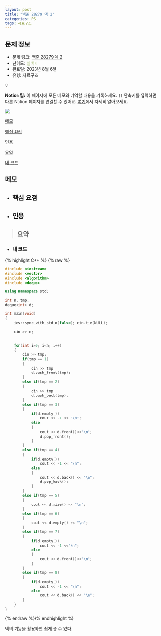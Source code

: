 ```yaml
---
layout: post
title: "백준 28279 덱 2"
categories: PS
tags: 자료구조
---
```


## 문제 정보
- 문제 링크: [백준 28279 덱 2](https://www.acmicpc.net/problem/28279)
- 난이도: <span style="color:#B5C78A">실버4</span>
- 완료일: 2023년 8월 6일
- 유형: 자료구조

💡

**Notion 팁:** 이 페이지에 모든 메모와 기억할 내용을 기록하세요. `[[` 단축키를 입력하면 다른 Notion 페이지를 연결할 수 있어요. [여기](<https://www.notion.so/ko-kr/help/create-links-and-backlinks>)에서 자세히 알아보세요. 

[![](https://www.notion.so)](<https://www.notion.so>)

[메모](<#bbd2b6c2-dfcd-4f6a-834f-7fe4f3ebd0f3>)

[핵심 요점](<#4863347e-482c-40ab-b7bb-f26d66176232>)

[인용](<#82867e06-612d-4646-b89b-1d66b789c329>)

[요약](<#6072897c-3e8f-4d27-9649-3dacdb201e38>)

[내 코드](<#39c90f52-58db-4cb7-9e14-4841e02d3585>)

## 메모

  * ## 핵심 요점

  * ## 인용

> ## 요약

  * ### 내 코드

{% highlight C++ %} {% raw %}
```C++
#include <iostream>
#include <vector>
#include <algorithm>
#include <deque>

using namespace std;

int n, tmp;
deque<int> d;

int main(void)
{
	ios::sync_with_stdio(false); cin.tie(NULL);
	
	cin >> n;
	
	
	for(int i=0; i<n; i++)
	{
		cin >> tmp;
		if(tmp == 1)
		{
			cin >> tmp;
			d.push_front(tmp);
		}
		else if(tmp == 2)
		{
			cin >> tmp;
			d.push_back(tmp);
		}
		else if(tmp == 3)
		{
			if(d.empty())
				cout << -1 << "\n";
			else
			{
				cout << d.front()<<"\n";
				d.pop_front();
			}
		}
		else if(tmp == 4)
		{
			if(d.empty())
				cout << -1 << "\n";
			else
			{
				cout << d.back() << "\n";
				d.pop_back();
			}			
		}
		else if(tmp == 5)
		{
			cout << d.size() << "\n";
		}
		else if(tmp == 6)
		{
			cout << d.empty() << "\n";
		}
		else if(tmp == 7)
		{
			if(d.empty())
				cout << -1 <<"\n";
			else
			{
				cout << d.front()<<"\n";
			}
		}
		else if(tmp == 8)
		{
			if(d.empty())
				cout << -1 << "\n";
			else
				cout << d.back() << "\n";
		}
	}
}
```
{% endraw %}{% endhighlight %}

덱의 기능을 활용하면 쉽게 풀 수 있다.
